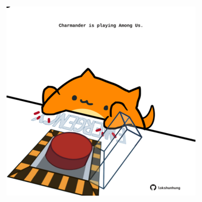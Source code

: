 <!-- built at 14/11/2021, 14:01:43 UTC -->
<p align="center">
  <img width="500" height="500" src="./ReadmeImage.svg">
</p>
